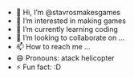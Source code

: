 - 👋 Hi, I’m @stavrosmakesgames
- 👀 I’m interested in making games
- 🌱 I’m currently learning coding
- 💞️ I’m looking to collaborate on ...
- 📫 How to reach me ...
- 😄 Pronouns: atack helicopter
- ⚡ Fun fact: :D
